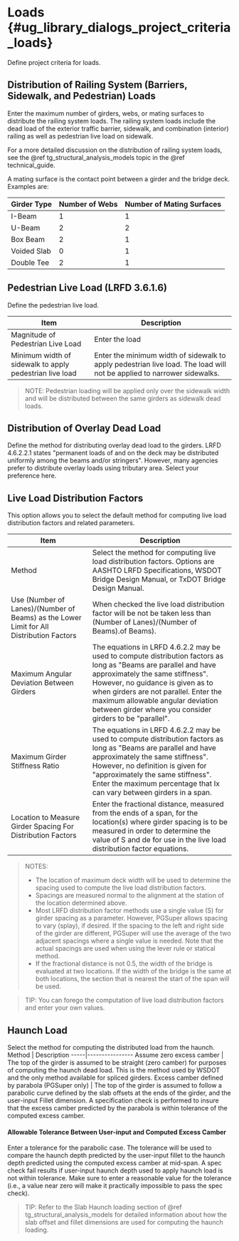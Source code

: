Loads {#ug_library_dialogs_project_criteria_loads}
==============================================
Define project criteria for loads.

Distribution of Railing System (Barriers, Sidewalk, and Pedestrian) Loads
--------------------------------------------------------------------------
Enter the maximum number of girders, webs, or mating surfaces to distribute the railing system loads. The railing system loads include the dead load of the exterior traffic barrier, sidewalk, and combination (interior) railing as well as pedestrian live load on sidewalk. 

For a more detailed discussion on the distribution of railing system loads, see the @ref tg_structural_analysis_models topic in the @ref technical_guide.

A mating surface is the contact point between a girder and the bridge deck. Examples are:

Girder Type | Number of Webs | Number of Mating Surfaces
-----------|-------------------|-------------------------
I-Beam |  1 |  1
U-Beam |  2 | 2
Box Beam |  2  | 1
Voided Slab |  0 |  1
Double Tee |  2 |  1
 
Pedestrian Live Load (LRFD 3.6.1.6)
------------------------------------
Define the pedestrian live load.

Item | Description
-----|-------------
Magnitude of Pedestrian Live Load | Enter the load
Minimum width of sidewalk to apply pedestrian live load | Enter the minimum width of sidewalk to apply pedestrian live load. The load will not be applied to narrower sidewalks.

> NOTE: Pedestrian loading will be applied only over the sidewalk width and will be distributed between the same girders as sidewalk dead loads.

Distribution of Overlay Dead Load
----------------------------------
Define the method for distributing overlay dead load to the girders. LRFD 4.6.2.2.1 states "permanent loads of and on the deck may be distributed uniformly among the beams and/or stringers". However, many agencies prefer to distribute overlay loads using tributary area. Select your preference here.

Live Load Distribution Factors
-------------------------------
This option allows you to select the default method for computing live load distribution factors and related parameters.

Item | Description
-----|----------------
Method | Select the method for computing live load distribution factors. Options are AASHTO LRFD Specifications,  WSDOT Bridge Design Manual, or TxDOT Bridge Design Manual.
Use (Number of Lanes)/(Number of Beams) as the Lower Limit for All Distribution Factors | When checked the live load distribution factor will be not be taken less than (Number of Lanes)/(Number of Beams).of Beams).
Maximum Angular Deviation Between Girders | The equations in LRFD 4.6.2.2 may be used to compute distribution factors as long as "Beams are parallel and have approximately the same stiffness". However, no guidance is given as to when girders are not parallel. Enter the maximum allowable angular deviation between girder where you consider girders to be "parallel". 
Maximum Girder Stiffness Ratio | The equations in LRFD 4.6.2.2 may be used to compute distribution factors as long as "Beams are parallel and have approximately the same stiffness". However, no definition is given for "approximately the same stiffness". Enter the maximum percentage that Ix can vary between girders in a span.
Location to Measure Girder Spacing For Distribution Factors | Enter the fractional distance, measured from the ends of a span, for the location(s) where girder spacing is to be measured in order to determine the value of S and de for use in the live load distribution factor equations.

> NOTES:
> * The location of maximum deck width will be used to determine the spacing used to compute the live load distribution factors.
> * Spacings are measured normal to the alignment at the station of the location determined above.
> * Most LRFD distribution factor methods use a single value (S) for girder spacing as a parameter. However, PGSuper allows spacing to vary (splay), if desired. If the spacing to the left and right side of the girder are different, PGSuper will use the average of the two adjacent spacings where a single value is needed. Note that the actual spacings are used when using the lever rule or statical method.
> * If the fractional distance is not 0.5, the width of the bridge is evaluated at two locations. If the width of the bridge is the same at both locations, the section that is nearest the start of the span will be used.

> TIP: You can forego the computation of live load distribution factors and enter your own values.

Haunch Load
-----------
Select the method for computing the distributed load from the haunch. 
Method | Description
-----|----------------
Assume zero excess camber | The top of the girder is assumed to be straight (zero camber) for purposes of computing the haunch dead load. This is the method used by WSDOT and the only method available for spliced girders.
Excess camber defined by parabola (PGSuper only) | The top of the girder is assumed to follow a parabolic curve defined by the slab offsets at the ends of the girder, and the user-input Fillet dimension. A specification check is performed to insure that the excess camber predicted by the parabola is within tolerance of the computed excess camber.

#### Allowable Tolerance Between User-input and Computed Excess Camber ####
Enter a tolerance for the parabolic case. The tolerance will be used to compare the haunch depth predicted by the user-input fillet to the haunch depth predicted using the computed excess camber at mid-span. A spec check fail results if user-input haunch depth used to apply haunch load is not within tolerance. Make sure to enter a reasonable value for the tolerance (i.e., a value near zero will make it practically impossible to pass the spec check).

> TIP: Refer to the Slab Haunch loading section of @ref tg_structural_analysis_models for detailed information about how the slab offset and fillet dimensions are used for computing the haunch loading.